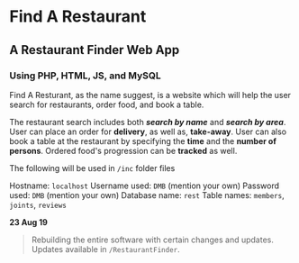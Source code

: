 # Find A Restaurant
## A Restaurant Finder Web App
### Using PHP, HTML, JS, and MySQL
Find A Resturant, as the name suggest, is a website which will help the user search for restaurants, order food, and book a table.

The restaurant search includes both ***search by name*** and ***search by area***.
User can place an order for **delivery**, as well as, **take-away**.
User can also book a table at the restaurant by specifying the **time** and the **number of persons**.
Ordered food's progression can be **tracked** as well.

The following will be used in `/inc` folder files

Hostname: `localhost`
Username used: `DMB` (mention your own)
Password used: `DMB` (mention your own)
Database name: `rest`
Table names: `members`, `joints`, `reviews`

**23 Aug 19**
> Rebuilding the entire software with certain changes and updates. Updates available in `/RestaurantFinder`.